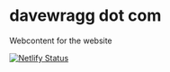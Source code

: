 # davewragg dot com

Webcontent for the website

[![Netlify Status](https://api.netlify.com/api/v1/badges/e2e1aa20-a098-4ee6-8833-34bd18cbe578/deploy-status)](https://app.netlify.com/sites/upbeat-newton-491bba/deploys)